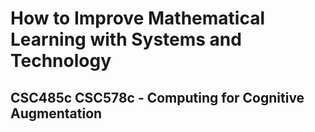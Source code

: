 # How to Improve Mathematical Learning with Systems and Technology

## CSC485c CSC578c - Computing for Cognitive Augmentation
